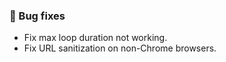 ### 🐛 Bug fixes

- Fix max loop duration not working.
- Fix URL sanitization on non-Chrome browsers.
